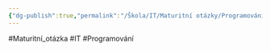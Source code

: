 ```yaml
---
{"dg-publish":true,"permalink":"/Škola/IT/Maturitní otázky/Programování/Databáze/","created":"2023-12-19T09:11:50.151+01:00","updated":"2024-03-24T22:20:19.941+01:00"}
---
```


#Maturitní_otázka #IT #Programování 